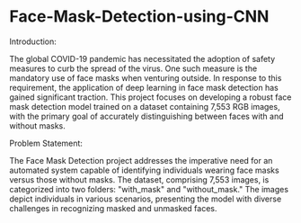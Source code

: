 # Face-Mask-Detection-using-CNN
Introduction:

The global COVID-19 pandemic has necessitated the adoption of safety measures to curb the spread of the virus. One such measure is the mandatory use of face masks when venturing outside. In response to this requirement, the application of deep learning in face mask detection has gained significant traction. This project focuses on developing a robust face mask detection model trained on a dataset containing 7,553 RGB images, with the primary goal of accurately distinguishing between faces with and without masks.

Problem Statement:

The Face Mask Detection project addresses the imperative need for an automated system capable of identifying individuals wearing face masks versus those without masks. The dataset, comprising 7,553 images, is categorized into two folders: "with_mask" and "without_mask." The images depict individuals in various scenarios, presenting the model with diverse challenges in recognizing masked and unmasked faces.
